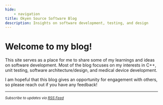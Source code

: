 ```yaml
---
hide:
    - navigation
title: Okyen Source Software Blog
description: Insights on software development, testing, and design
---
```

# Welcome to my blog!
This site serves as a place for me to share some of my learnings and ideas on software development. Most of the blog focuses on my interests in C++, unit testing, software architecture/design, and medical device development.

I am hopeful that this blog gives an opportunity for engagement with others, so please reach out if you have any feedback!

---

<small>*Subscribe to updates via [RSS Feed](/feed_rss_created.xml)*</small>
